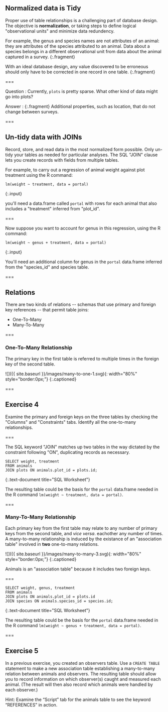 ---
---

## Normalized data is Tidy

Proper use of table relationships is a challenging part of database design.
The objective is **normalization**, or taking steps to define logical "observational units" and minimize data redundency.

For example, the genus and species names are not attributes of an animal: they are attributes of the species attributed to an animal.
Data about a species belongs in a different observational unit from data about the animal captured in a survey.
{:.fragment}

With an ideal database design, any value discovered to be erroneous should only have to be corrected in one record in one table.
{:.fragment}

===

Question
: Currently, `plots` is pretty sparse. What other kind of data might go into plots?

Answer
: {:.fragment} Additional properties, such as location, that do not change between surveys.

===

## Un-tidy data with JOINs

Record, store, and read data in the most normalized form possible. Only un-tidy your tables as needed for particular analyses.
The SQL "JOIN" clause lets you create records with fields from multiple tables.

For example, to carry out a regression of animal weight against plot treatment using the R command:

```
lm(weight ~ treatment, data = portal)
```
{:.input}

you'll need a data.frame called `portal` with rows for each animal that also includes a "treatment" inferred from "plot_id".

===

Now suppose you want to account for genus in this regression, using the R command:

```
lm(weight ~ genus + treatment, data = portal)
```
{:.input}

You'll need an additional column for genus in the `portal` data.frame inferred from the "species_id" and species table.

===

## Relations

There are two kinds of relations -- schemas that use primary and foreign key references -- that permit table joins:

- One-To-Many
- Many-To-Many

===

### One-To-Many Relationship

The primary key in the first table is referred to multiple times in the foreign key of the second table.

![]({{ site.baseurl }}/images/many-to-one-1.svg){: width="80%" style="border:0px;"}
{:.captioned}

===

## Exercise 4

Examine the primary and foreign keys on the three tables by checking the "Columns" and "Constraints" tabs. Identify all the one-to-many relationships.

===

The SQL keyword "JOIN" matches up two tables in the way dictated by the constraint following "ON", duplicating records as necessary.

```
SELECT weight, treatment
FROM animals
JOIN plots ON animals.plot_id = plots.id;
```
{:.text-document title="SQL Worksheet"}

The resulting table could be the basis for the `portal` data.frame needed in the R command `lm(weight ~ treatment, data = portal)`.

===

### Many-To-Many Relationship

Each primary key from the first table may relate to any number of primary keys from the second table, and *vice versa*.  eachother any number of times. A many-to-many relationship is induced by the existance of an "association table" involved in **two** one-to-many relations.

![]({{ site.baseurl }}/images/many-to-many-3.svg){: width="80%" style="border:0px;"}
{:.captioned}

Animals is an "association table" because it includes two foreign keys.

===

```
SELECT weight, genus, treatment
FROM animals
JOIN plots ON animals.plot_id = plots.id
JOIN species ON animals.species_id = species.id;
```
{:.text-document title="SQL Worksheet"}

The resulting table could be the basis for the `portal` data.frame needed in the R command `lm(weight ~ genus + treatment, data = portal)`.

===

## Exercise 5

In a previous exercise, you created an observers table. Use a `CREATE TABLE` statement to make a new association table establishing a many-to-many relation between animals and observers. The resulting table should allow you to record information on which observer(s) caught and measured each animal. (The result will then also record which animals were handled by each observer.)

Hint: Examine the “Script” tab for the animals table to see the keyword “REFERENCES” in action.

